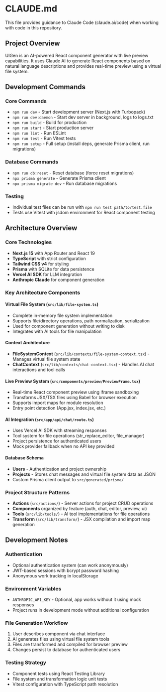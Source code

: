 # CLAUDE.md

This file provides guidance to Claude Code (claude.ai/code) when working with code in this repository.

## Project Overview

UIGen is an AI-powered React component generator with live preview capabilities. It uses Claude AI to generate React components based on natural language descriptions and provides real-time preview using a virtual file system.

## Development Commands

### Core Commands
- `npm run dev` - Start development server (Next.js with Turbopack)
- `npm run dev:daemon` - Start dev server in background, logs to logs.txt
- `npm run build` - Build for production
- `npm run start` - Start production server
- `npm run lint` - Run ESLint
- `npm run test` - Run Vitest tests
- `npm run setup` - Full setup (install deps, generate Prisma client, run migrations)

### Database Commands
- `npm run db:reset` - Reset database (force reset migrations)
- `npx prisma generate` - Generate Prisma client
- `npx prisma migrate dev` - Run database migrations

### Testing
- Individual test files can be run with `npm run test path/to/test.file`
- Tests use Vitest with jsdom environment for React component testing

## Architecture Overview

### Core Technologies
- **Next.js 15** with App Router and React 19
- **TypeScript** with strict configuration
- **Tailwind CSS v4** for styling
- **Prisma** with SQLite for data persistence
- **Vercel AI SDK** for LLM integration
- **Anthropic Claude** for component generation

### Key Architecture Components

#### Virtual File System (`src/lib/file-system.ts`)
- Complete in-memory file system implementation
- Supports file/directory operations, path normalization, serialization
- Used for component generation without writing to disk
- Integrates with AI tools for file manipulation

#### Context Architecture
- **FileSystemContext** (`src/lib/contexts/file-system-context.tsx`) - Manages virtual file system state
- **ChatContext** (`src/lib/contexts/chat-context.tsx`) - Handles AI chat interactions and tool calls

#### Live Preview System (`src/components/preview/PreviewFrame.tsx`)
- Real-time React component preview using iframe sandboxing
- Transforms JSX/TSX files using Babel for browser execution
- Supports import maps for module resolution
- Entry point detection (App.jsx, index.jsx, etc.)

#### AI Integration (`src/app/api/chat/route.ts`)
- Uses Vercel AI SDK with streaming responses
- Tool system for file operations (str_replace_editor, file_manager)
- Project persistence for authenticated users
- Mock provider fallback when no API key provided

#### Database Schema
- **Users** - Authentication and project ownership
- **Projects** - Stores chat messages and virtual file system data as JSON
- Custom Prisma client output to `src/generated/prisma/`

### Project Structure Patterns
- **Actions** (`src/actions/`) - Server actions for project CRUD operations
- **Components** organized by feature (auth, chat, editor, preview, ui)
- **Tools** (`src/lib/tools/`) - AI tool implementations for file operations
- **Transform** (`src/lib/transform/`) - JSX compilation and import map generation

## Development Notes

### Authentication
- Optional authentication system (can work anonymously)
- JWT-based sessions with bcrypt password hashing
- Anonymous work tracking in localStorage

### Environment Variables
- `ANTHROPIC_API_KEY` - Optional, app works without it using mock responses
- Project runs in development mode without additional configuration

### File Generation Workflow
1. User describes component via chat interface
2. AI generates files using virtual file system tools
3. Files are transformed and compiled for browser preview
4. Changes persist to database for authenticated users

### Testing Strategy
- Component tests using React Testing Library
- File system and transformation logic unit tests
- Vitest configuration with TypeScript path resolution